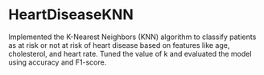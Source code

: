 # HeartDiseaseKNN
Implemented the K-Nearest Neighbors (KNN) algorithm to classify patients as at risk or not at risk of heart disease based on features like age, cholesterol, and heart rate. Tuned the value of k and evaluated the model using accuracy and F1-score.
